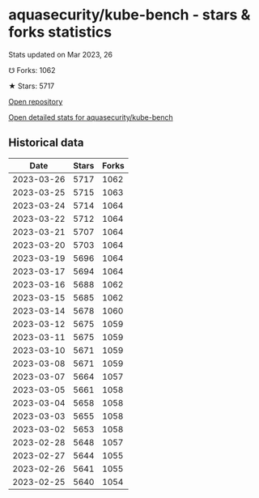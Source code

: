# aquasecurity/kube-bench - stars & forks statistics

Stats updated on Mar 2023, 26

☋ Forks: 1062

★ Stars: 5717

[Open repository](https://github.com/aquasecurity/kube-bench)

[Open detailed stats for aquasecurity/kube-bench](https://reviewgithub.com/rep/aquasecurity/kube-bench)

## Historical data
| Date | Stars | Forks |
|------|-------|-------|
| 2023-03-26 | 5717 | 1062 | 
| 2023-03-25 | 5715 | 1063 | 
| 2023-03-24 | 5714 | 1064 | 
| 2023-03-22 | 5712 | 1064 | 
| 2023-03-21 | 5707 | 1064 | 
| 2023-03-20 | 5703 | 1064 | 
| 2023-03-19 | 5696 | 1064 | 
| 2023-03-17 | 5694 | 1064 | 
| 2023-03-16 | 5688 | 1062 | 
| 2023-03-15 | 5685 | 1062 | 
| 2023-03-14 | 5678 | 1060 | 
| 2023-03-12 | 5675 | 1059 | 
| 2023-03-11 | 5675 | 1059 | 
| 2023-03-10 | 5671 | 1059 | 
| 2023-03-08 | 5671 | 1059 | 
| 2023-03-07 | 5664 | 1057 | 
| 2023-03-05 | 5661 | 1058 | 
| 2023-03-04 | 5658 | 1058 | 
| 2023-03-03 | 5655 | 1058 | 
| 2023-03-02 | 5653 | 1058 | 
| 2023-02-28 | 5648 | 1057 | 
| 2023-02-27 | 5644 | 1055 | 
| 2023-02-26 | 5641 | 1055 | 
| 2023-02-25 | 5640 | 1054 | 

